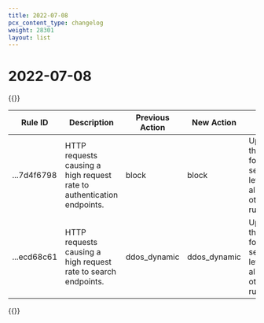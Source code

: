 ```yaml
---
title: 2022-07-08
pcx_content_type: changelog
weight: 28301
layout: list
---
```


# 2022-07-08

{{<table-wrap>}}

<table style="width: 100%">
  <thead>
    <tr>
      <th>Rule ID</th>
      <th>Description</th>
      <th>Previous Action</th>
      <th>New Action</th>
      <th>Notes</th>
    </tr>
  </thead>
  <tbody>
    <tr>
      <td>...7d4f6798</td>
      <td>HTTP requests causing a high request rate to authentication endpoints.</td>
      <td>block</td>
      <td>block</td>
      <td>Update thresholds for lower sensitivity levels to align with other rules.</td>
    </tr>
<tr>
      <td>...ecd68c61</td>
      <td>HTTP requests causing a high request rate to search endpoints.</td>
      <td>ddos_dynamic</td>
      <td>ddos_dynamic</td>
      <td>Update thresholds for lower sensitivity levels to align with other rules.</td>
    </tr>
  </tbody>
</table>
{{</table-wrap>}}
